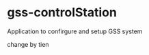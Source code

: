 gss-controlStation
==================

Application to confirgure and setup GSS system

change by tien